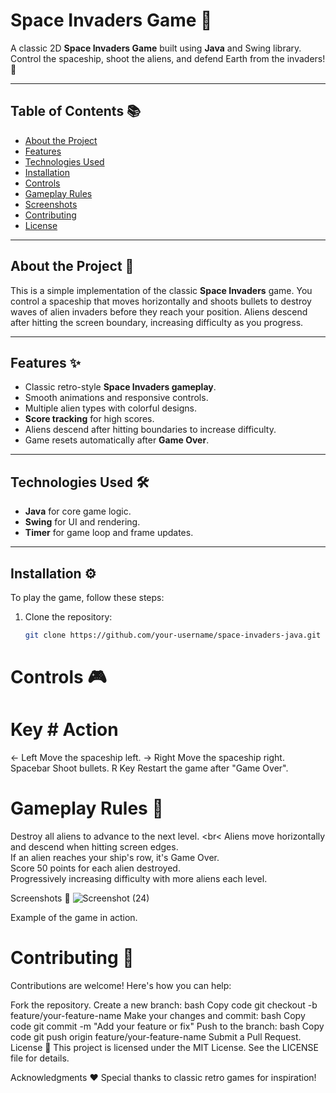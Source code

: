 # Space Invaders Game 🚀

A classic 2D **Space Invaders Game** built using **Java** and Swing library. Control the spaceship, shoot the aliens, and defend Earth from the invaders! 🌌

---

## Table of Contents 📚
- [About the Project](#about-the-project)
- [Features](#features)
- [Technologies Used](#technologies-used)
- [Installation](#installation)
- [Controls](#controls)
- [Gameplay Rules](#gameplay-rules)
- [Screenshots](#screenshots)
- [Contributing](#contributing)
- [License](#license)

---

## About the Project 🚀

This is a simple implementation of the classic **Space Invaders** game. You control a spaceship that moves horizontally and shoots bullets to destroy waves of alien invaders before they reach your position. Aliens descend after hitting the screen boundary, increasing difficulty as you progress.

---

## Features ✨
- Classic retro-style **Space Invaders gameplay**.
- Smooth animations and responsive controls.
- Multiple alien types with colorful designs.
- **Score tracking** for high scores.
- Aliens descend after hitting boundaries to increase difficulty.
- Game resets automatically after **Game Over**.

---

## Technologies Used 🛠️
- **Java** for core game logic.
- **Swing** for UI and rendering.
- **Timer** for game loop and frame updates.

---

## Installation ⚙️

To play the game, follow these steps:

1. Clone the repository:
   ```bash
   git clone https://github.com/your-username/space-invaders-java.git

# Controls 🎮
# Key          # Action
← Left	Move the spaceship left.
→ Right	Move the spaceship right.
Spacebar	Shoot bullets.
R Key	Restart the game after "Game Over".


# Gameplay Rules 🎯
Destroy all aliens to advance to the next level. <br<
Aliens move horizontally and descend when hitting screen edges. <br>
If an alien reaches your ship's row, it's Game Over. <br>
Score 50 points for each alien destroyed. <br>
Progressively increasing difficulty with more aliens each level. <br>

Screenshots 📸
![Screenshot (24)](https://github.com/user-attachments/assets/3876a5f3-e83c-4252-bff4-89ff01bace74)


Example of the game in action.

# Contributing 🤝
Contributions are welcome! Here's how you can help:

Fork the repository.
Create a new branch:
bash
Copy code
git checkout -b feature/your-feature-name
Make your changes and commit:
bash
Copy code
git commit -m "Add your feature or fix"
Push to the branch:
bash
Copy code
git push origin feature/your-feature-name
Submit a Pull Request.
License 📜
This project is licensed under the MIT License. See the LICENSE file for details.

Acknowledgments ❤️
Special thanks to classic retro games for inspiration!


